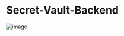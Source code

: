 # Secret-Vault-Backend

![image](https://user-images.githubusercontent.com/60029463/131047936-61b6ba45-4c97-4623-8143-5490d398c3bc.png)
